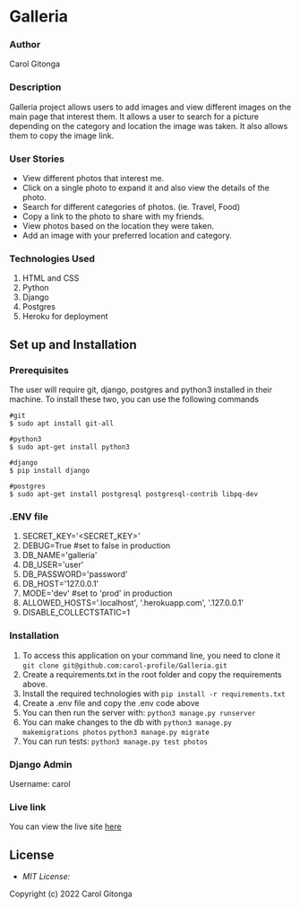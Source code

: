 # Galleria

###  Author
Carol Gitonga

### Description
Galleria project allows users to add images and view different images on the main page that interest them. It allows a user to search for a picture depending on the category and location the image was taken. It also allows them to copy the image link.

### User Stories
* View different photos that interest me.
* Click on a single photo to expand it and also view the details of the photo. 
* Search for different categories of photos. (ie. Travel, Food)
* Copy a link to the photo to share with my friends.
* View photos based on the location they were taken.
* Add an image with your preferred location and category.

### Technologies Used
1. HTML and CSS
2. Python
3. Django
1. Postgres
1. Heroku for deployment

## Set up and Installation
### Prerequisites
The user will require git, django, postgres and python3 installed in their machine.
To install these two, you can use the following commands
```
#git
$ sudo apt install git-all

#python3
$ sudo apt-get install python3

#django
$ pip install django

#postgres
$ sudo apt-get install postgresql postgresql-contrib libpq-dev
```

### .ENV file
1. SECRET_KEY='<SECRET_KEY>'
1. DEBUG=True #set to false in production
1. DB_NAME='galleria'
1. DB_USER='user'
1. DB_PASSWORD='password'
1. DB_HOST='127.0.0.1'
1. MODE='dev' #set to 'prod' in production
1. ALLOWED_HOSTS='.localhost', '.herokuapp.com', '.127.0.0.1'
1. DISABLE_COLLECTSTATIC=1

### Installation
1. To access this application on your command line, you need to clone it 
`git clone git@github.com:carol-profile/Galleria.git`
1. Create a requirements.txt in the root folder and copy the requirements above.
1. Install the required technologies with
`pip install -r requirements.txt`
1. Create a .env file and copy the .env code above
1. You can then run the server with:
`python3 manage.py runserver`
1. You can make changes to the db with
`python3 manage.py makemigrations photos`
`python3 manage.py migrate`
4. You can run tests:
`python3 manage.py test photos`

### Django Admin
Username: carol


### Live link
You can view the live site [here](https://carolgalleria.herokuapp.com/)

## License
* *MIT License:*

Copyright (c) 2022 Carol Gitonga
